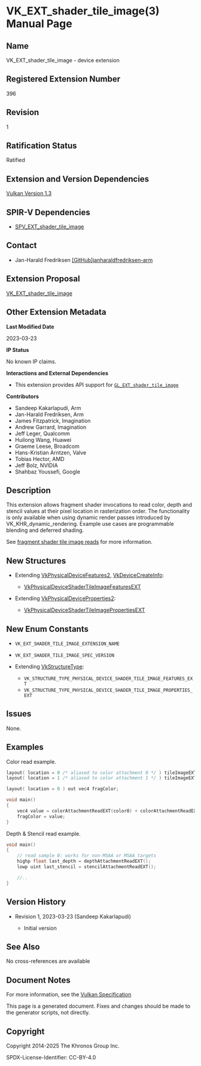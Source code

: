 # VK\_EXT\_shader\_tile\_image(3) Manual Page

## Name

VK\_EXT\_shader\_tile\_image - device extension



## [](#_registered_extension_number)Registered Extension Number

396

## [](#_revision)Revision

1

## [](#_ratification_status)Ratification Status

Ratified

## [](#_extension_and_version_dependencies)Extension and Version Dependencies

[Vulkan Version 1.3](#versions-1.3)

## [](#_spir_v_dependencies)SPIR-V Dependencies

- [SPV\_EXT\_shader\_tile\_image](https://github.khronos.org/SPIRV-Registry/extensions/EXT/SPV_EXT_shader_tile_image.html)

## [](#_contact)Contact

- Jan-Harald Fredriksen [\[GitHub\]janharaldfredriksen-arm](https://github.com/KhronosGroup/Vulkan-Docs/issues/new?body=%5BVK_EXT_shader_tile_image%5D%20%40janharaldfredriksen-arm%0A%2AHere%20describe%20the%20issue%20or%20question%20you%20have%20about%20the%20VK_EXT_shader_tile_image%20extension%2A)

## [](#_extension_proposal)Extension Proposal

[VK\_EXT\_shader\_tile\_image](https://github.com/KhronosGroup/Vulkan-Docs/tree/main/proposals/VK_EXT_shader_tile_image.adoc)

## [](#_other_extension_metadata)Other Extension Metadata

**Last Modified Date**

2023-03-23

**IP Status**

No known IP claims.

**Interactions and External Dependencies**

- This extension provides API support for [`GL_EXT_shader_tile_image`](https://raw.githubusercontent.com/KhronosGroup/GLSL/main/extensions/ext/GLSL_EXT_shader_tile_image.txt)

**Contributors**

- Sandeep Kakarlapudi, Arm
- Jan-Harald Fredriksen, Arm
- James Fitzpatrick, Imagination
- Andrew Garrard, Imagination
- Jeff Leger, Qualcomm
- Huilong Wang, Huawei
- Graeme Leese, Broadcom
- Hans-Kristian Arntzen, Valve
- Tobias Hector, AMD
- Jeff Bolz, NVIDIA
- Shahbaz Youssefi, Google

## [](#_description)Description

This extension allows fragment shader invocations to read color, depth and stencil values at their pixel location in rasterization order. The functionality is only available when using dynamic render passes introduced by VK\_KHR\_dynamic\_rendering. Example use cases are programmable blending and deferred shading.

See [fragment shader tile image reads](https://registry.khronos.org/vulkan/specs/latest/html/vkspec.html#fragops-shader-tileimage-reads) for more information.

## [](#_new_structures)New Structures

- Extending [VkPhysicalDeviceFeatures2](https://registry.khronos.org/vulkan/specs/latest/man/html/VkPhysicalDeviceFeatures2.html), [VkDeviceCreateInfo](https://registry.khronos.org/vulkan/specs/latest/man/html/VkDeviceCreateInfo.html):
  
  - [VkPhysicalDeviceShaderTileImageFeaturesEXT](https://registry.khronos.org/vulkan/specs/latest/man/html/VkPhysicalDeviceShaderTileImageFeaturesEXT.html)
- Extending [VkPhysicalDeviceProperties2](https://registry.khronos.org/vulkan/specs/latest/man/html/VkPhysicalDeviceProperties2.html):
  
  - [VkPhysicalDeviceShaderTileImagePropertiesEXT](https://registry.khronos.org/vulkan/specs/latest/man/html/VkPhysicalDeviceShaderTileImagePropertiesEXT.html)

## [](#_new_enum_constants)New Enum Constants

- `VK_EXT_SHADER_TILE_IMAGE_EXTENSION_NAME`
- `VK_EXT_SHADER_TILE_IMAGE_SPEC_VERSION`
- Extending [VkStructureType](https://registry.khronos.org/vulkan/specs/latest/man/html/VkStructureType.html):
  
  - `VK_STRUCTURE_TYPE_PHYSICAL_DEVICE_SHADER_TILE_IMAGE_FEATURES_EXT`
  - `VK_STRUCTURE_TYPE_PHYSICAL_DEVICE_SHADER_TILE_IMAGE_PROPERTIES_EXT`

## [](#_issues)Issues

None.

## [](#_examples)Examples

Color read example.

```c
layout( location = 0 /* aliased to color attachment 0 */ ) tileImageEXT highp attachmentEXT color0;
layout( location = 1 /* aliased to color attachment 1 */ ) tileImageEXT highp attachmentEXT color1;

layout( location = 0 ) out vec4 fragColor;

void main()
{
    vec4 value = colorAttachmentReadEXT(color0) + colorAttachmentReadEXT(color1);
    fragColor = value;
}
```

Depth &amp; Stencil read example.

```c
void main()
{
    // read sample 0: works for non-MSAA or MSAA targets
    highp float last_depth = depthAttachmentReadEXT();
    lowp uint last_stencil = stencilAttachmentReadEXT();

    //..
}
```

## [](#_version_history)Version History

- Revision 1, 2023-03-23 (Sandeep Kakarlapudi)
  
  - Initial version

## [](#_see_also)See Also

No cross-references are available

## [](#_document_notes)Document Notes

For more information, see the [Vulkan Specification](https://registry.khronos.org/vulkan/specs/latest/html/vkspec.html#VK_EXT_shader_tile_image)

This page is a generated document. Fixes and changes should be made to the generator scripts, not directly.

## [](#_copyright)Copyright

Copyright 2014-2025 The Khronos Group Inc.

SPDX-License-Identifier: CC-BY-4.0